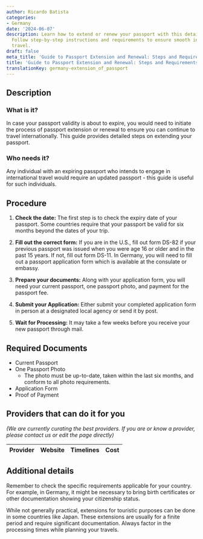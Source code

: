 ```yaml
---
author: Ricardo Batista
categories:
- Germany
date: '2024-06-07'
description: Learn how to extend or renew your passport with this detailed guide.
  Follow step-by-step instructions and requirements to ensure smooth international
  travel.
draft: false
meta_title: 'Guide to Passport Extension and Renewal: Steps and Requirements'
title: 'Guide to Passport Extension and Renewal: Steps and Requirements'
translationKey: germany-extension_of_passport
---
```


## Description
### What is it?
In case your passport validity is about to expire, you would need to initiate the process of passport extension or renewal to ensure you can continue to travel internationally. This guide provides detailed steps on extending your passport. 

### Who needs it?
Any individual with an expiring passport who intends to engage in international travel would require an updated passport - this guide is useful for such individuals.

## Procedure 

1. **Check the date:** The first step is to check the expiry date of your passport. Some countries require that your passport be valid for six months beyond the dates of your trip. 

2. **Fill out the correct form:** If you are in the U.S., fill out form DS-82 if your previous passport was issued when you were age 16 or older and in the past 15 years. If not, fill out form DS-11. In Germany, you will need to fill out a passport application form which is available at the consulate or embassy. 

3. **Prepare your documents:** Along with your application form, you will need your current passport, one passport photo, and payment for the passport fee. 

4. **Submit your Application:** Either submit your completed application form in person at a designated local agency or send it by post. 

5. **Wait for Processing:** It may take a few weeks before you receive your new passport through mail. 

## Required Documents
- Current Passport
- One Passport Photo
  - The photo must be up-to-date, taken within the last six months, and conform to all photo requirements.
- Application Form
- Proof of Payment

## Providers that can do it for you

_(We are currently curating the best providers. If you are or know a provider, please contact us or edit the page directly)_

| Provider        |     Website     |     Timelines    |       Cost      |
| --------------- | --------------- |  :-------------: | :-------------: |

## Additional details

Remember to check the specific requirements applicable for your country. For example, in Germany, it might be necessary to bring birth certificates or other documentation showing your citizenship status.

While not generally practical, extensions for touristic purposes can be done in some countries like Japan. These extensions are usually for a finite period and require significant documentation. Always factor in the processing times while planning your travels.
